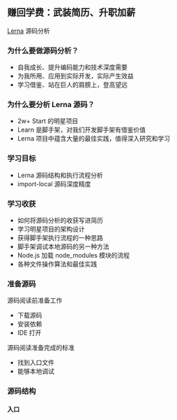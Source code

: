 ## 赚回学费：武装简历、升职加薪
[Lerna](https://github.com/lerna/lerna) 源码分析

### 为什么要做源码分析？

- 自我成长、提升编码能力和技术深度需要
- 为我所用、应用到实际开发，实际产生效益
- 学习借鉴、站在巨人的肩膀上，登高望远

### 为什么要分析 Lerna 源码？

- 2w+ Start 的明星项目
- Learn 是脚手架，对我们开发脚手架有借鉴价值
- Lerna 项目中蕴含大量的最佳实践，值得深入研究和学习

### 学习目标

- Lerna 源码结构和执行流程分析
- import-local 源码深度精度

### 学习收获

- 如何将源码分析的收获写进简历
- 学习明星项目的架构设计
- 获得脚手架执行流程的一种思路
- 脚手架调试本地源码的另一种方法
- Node.js 加载 node_modules 模块的流程
- 各种文件操作算法和最佳实践

### 准备源码

源码阅读前准备工作

- 下载源码
- 安装依赖
- IDE 打开

源码阅读准备完成的标准

- 找到入口文件
- 能够本地调试

### 源码结构

#### 入口